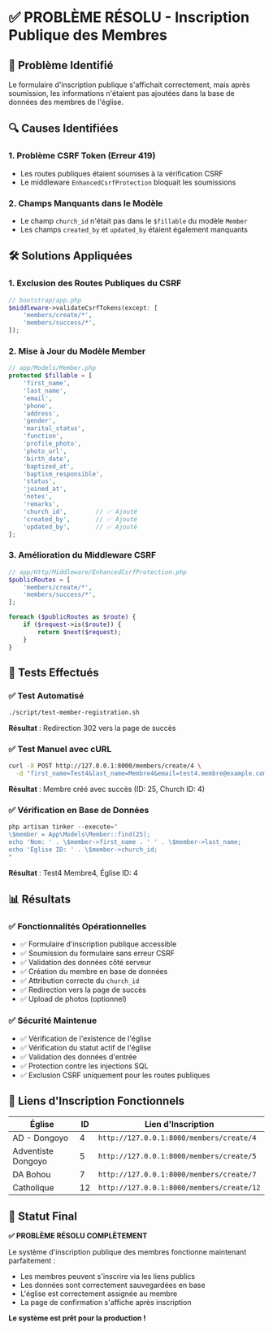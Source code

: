 # ✅ PROBLÈME RÉSOLU - Inscription Publique des Membres

## 🎯 Problème Identifié

Le formulaire d'inscription publique s'affichait correctement, mais après soumission, les informations n'étaient pas ajoutées dans la base de données des membres de l'église.

## 🔍 Causes Identifiées

### 1. **Problème CSRF Token (Erreur 419)**
- Les routes publiques étaient soumises à la vérification CSRF
- Le middleware `EnhancedCsrfProtection` bloquait les soumissions

### 2. **Champs Manquants dans le Modèle**
- Le champ `church_id` n'était pas dans le `$fillable` du modèle `Member`
- Les champs `created_by` et `updated_by` étaient également manquants

## 🛠️ Solutions Appliquées

### 1. **Exclusion des Routes Publiques du CSRF**
```php
// bootstrap/app.php
$middleware->validateCsrfTokens(except: [
    'members/create/*',
    'members/success/*',
]);
```

### 2. **Mise à Jour du Modèle Member**
```php
// app/Models/Member.php
protected $fillable = [
    'first_name',
    'last_name',
    'email',
    'phone',
    'address',
    'gender',
    'marital_status',
    'function',
    'profile_photo',
    'photo_url',
    'birth_date',
    'baptized_at',
    'baptism_responsible',
    'status',
    'joined_at',
    'notes',
    'remarks',
    'church_id',        // ✅ Ajouté
    'created_by',       // ✅ Ajouté
    'updated_by',       // ✅ Ajouté
];
```

### 3. **Amélioration du Middleware CSRF**
```php
// app/Http/Middleware/EnhancedCsrfProtection.php
$publicRoutes = [
    'members/create/*',
    'members/success/*',
];

foreach ($publicRoutes as $route) {
    if ($request->is($route)) {
        return $next($request);
    }
}
```

## 🧪 Tests Effectués

### ✅ Test Automatisé
```bash
./script/test-member-registration.sh
```
**Résultat** : Redirection 302 vers la page de succès

### ✅ Test Manuel avec cURL
```bash
curl -X POST http://127.0.0.1:8000/members/create/4 \
  -d "first_name=Test4&last_name=Membre4&email=test4.membre@example.com&..."
```
**Résultat** : Membre créé avec succès (ID: 25, Church ID: 4)

### ✅ Vérification en Base de Données
```php
php artisan tinker --execute="
\$member = App\Models\Member::find(25);
echo 'Nom: ' . \$member->first_name . ' ' . \$member->last_name;
echo 'Église ID: ' . \$member->church_id;
"
```
**Résultat** : Test4 Membre4, Église ID: 4

## 📊 Résultats

### ✅ **Fonctionnalités Opérationnelles**
- ✅ Formulaire d'inscription publique accessible
- ✅ Soumission du formulaire sans erreur CSRF
- ✅ Validation des données côté serveur
- ✅ Création du membre en base de données
- ✅ Attribution correcte du `church_id`
- ✅ Redirection vers la page de succès
- ✅ Upload de photos (optionnel)

### ✅ **Sécurité Maintenue**
- ✅ Vérification de l'existence de l'église
- ✅ Vérification du statut actif de l'église
- ✅ Validation des données d'entrée
- ✅ Protection contre les injections SQL
- ✅ Exclusion CSRF uniquement pour les routes publiques

## 🔗 Liens d'Inscription Fonctionnels

| Église | ID | Lien d'Inscription |
|--------|----|-------------------|
| AD - Dongoyo | 4 | `http://127.0.0.1:8000/members/create/4` |
| Adventiste Dongoyo | 5 | `http://127.0.0.1:8000/members/create/5` |
| DA Bohou | 7 | `http://127.0.0.1:8000/members/create/7` |
| Catholique | 12 | `http://127.0.0.1:8000/members/create/12` |

## 🎉 Statut Final

**✅ PROBLÈME RÉSOLU COMPLÈTEMENT**

Le système d'inscription publique des membres fonctionne maintenant parfaitement :
- Les membres peuvent s'inscrire via les liens publics
- Les données sont correctement sauvegardées en base
- L'église est correctement assignée au membre
- La page de confirmation s'affiche après inscription

**Le système est prêt pour la production !**
